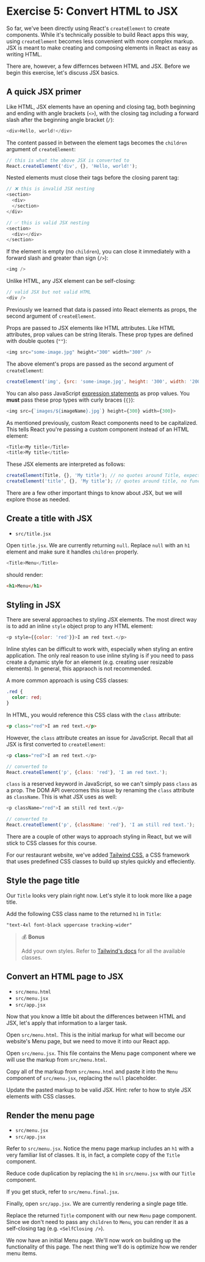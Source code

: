 # Exercise 5: Convert HTML to JSX

So far, we've been directly using React's `createElement` to create components. While it's technically possible to build React apps this way, using `createElement` becomes less convenient with more complex markup. JSX is meant to make creating and composing elements in React as easy as writing HTML.

There are, however, a few differnces between HTML and JSX. Before we begin this exercise, let's discuss JSX basics.

## A quick JSX primer

Like HTML, JSX elements have an opening and closing tag, both beginning and ending with angle brackets (`<>`), with the closing tag including a forward slash after the beginning angle bracket (`/`):

```js
<div>Hello, world!</div>
```

The content passed in between the element tags becomes the `children` argument of `createElement`:

```js
// this is what the above JSX is converted to
React.createElement('div', {}, 'Hello, world!');
```

Nested elements must close their tags before the closing parent tag:

```js
// ❌ this is invalid JSX nesting
<section>
  <div>
  </section>
</div>

// ✅ this is valid JSX nesting
<section>
  <div></div>
</section>
```

If the element is empty (no `children`), you can close it immediately with a forward slash and greater than sign (`/>`):

```js
<img />
```

Unlike HTML, any JSX element can be self-closing:

```js
// valid JSX but not valid HTML
<div />
```

Previously we learned that data is passed into React elements as props, the second argument of `createElement`.

Props are passed to JSX elements like HTML attributes. Like HTML attributes, prop values can be string literals. These prop types are defined with double quotes (`""`):

```js
<img src="some-image.jpg" height="300" width="300" />
```

The above element's props are passed as the second argument of `createElement`:

```js
createElement('img', {src: 'some-image.jpg', height: '300', width: '200'});
```

You can also pass JavaScript [expression statements](https://developer.mozilla.org/en-US/docs/Web/JavaScript/Reference/Statements/Expression_statement) as prop values. You **must** pass these prop types with curly braces (`{}`):

```js
<img src={`images/${imageName}.jpg`} height={300} width={300}>
```

As mentioned previously, custom React components need to be capitalized. This tells React you're passing a custom component instead of an HTML element:

```js
<Title>My title</Title>
<title>My title</title>
```

These JSX elements are interpreted as follows:

```js
createElement(Title, {}, 'My title'); // no quotes around Title, expects a function called Title
createElement('title', {}, 'My title'); // quotes around title, no function needed since it's built in
```

There are a few other important things to know about JSX, but we will explore those as needed.

## Create a title with JSX

- `src/title.jsx`

Open `title.jsx`. We are currently returning `null`. Replace `null` with an `h1` element and make sure it handles `children` properly.

```js
<Title>Menu</Title>
```

should render:

```html
<h1>Menu</h1>
```

## Styling in JSX

There are several approaches to styling JSX elements. The most direct way is to add an inline `style` object prop to any HTML element:

```js
<p style={{color: 'red'}}>I am red text.</p>
```

Inline styles can be difficult to work with, especially when styling an entire application. The only real reason to use inline styling is if you need to pass create a dynamic style for an element (e.g. creating user resizable elements). In general, this appraoch is not recommended.

A more common approach is using CSS classes:

```css
.red {
  color: red;
}
```

In HTML, you would reference this CSS class with the `class` attribute:

```html
<p class="red">I am red text.</p>
```

However, the `class` attribute creates an issue for JavaScript. Recall that all JSX is first converted to `createElement`:

```js
<p class="red">I am red text.</p>

// converted to
React.createElement('p', {class: 'red'}, 'I am red text.');
```

`class` is a reserved keyword in JavaScript, so we can't simply pass `class` as a prop. The DOM API overcomes this issue by renaming the `class` attribute as `className`. This is what JSX uses as well:

```js
<p className="red">I am still red text.</p>

// converted to
React.createElement('p', {className: 'red'}, 'I am still red text.');
```

There are a couple of other ways to approach styling in React, but we will stick to CSS classes for this course.

For our restaurant website, we've added [Tailwind CSS](https://tailwindcss.com), a CSS framework that uses predefined CSS classes to build up styles quickly and effeciently.

## Style the page title

Our `Title` looks very plain right now. Let's style it to look more like a page title.

Add the following CSS class name to the returned `h1` in `Title`:

```
"text-4xl font-black uppercase tracking-wider"
```

> 💰 **Bonus** 
> 
> Add your own styles. Refer to [Tailwind's docs](https://tailwindcss.com/docs/installation) for all the available classes.

## Convert an HTML page to JSX

- `src/menu.html`
- `src/menu.jsx`
- `src/app.jsx`

Now that you know a little bit about the differences between HTML and JSX, let's apply that information to a larger task.

Open `src/menu.html`. This is the initial markup for what will become our website's Menu page, but we need to move it into our React app.

Open `src/menu.jsx`. This file contains the Menu page component where we will use the markup from `src/menu.html`.

Copy all of the markup from `src/menu.html` and paste it into the `Menu` component of `src/menu.jsx`, replacing the `null` placeholder.

Update the pasted markup to be valid JSX. Hint: refer to how to style JSX elements with CSS classes.

## Render the menu page

- `src/menu.jsx`
- `src/app.jsx`

Refer to `src/menu.jsx`. Notice the menu page markup includes an `h1` with a very familiar list of classes. It is, in fact, a complete copy of the `Title` component. 

Reduce code duplication by replacing the `h1` in `src/menu.jsx` with our `Title` component.

If you get stuck, refer to `src/menu.final.jsx`.

Finally, open `src/app.jsx`. We are currently rendering a single page title.

Replace the returned `Title` component with our new `Menu` page component. Since we don't need to pass any `children` to `Menu`, you can render it as a self-closing tag (e.g. `<SelfClosing />`).

We now have an initial Menu page. We'll now work on building up the functionality of this page. The next thing we'll do is optimize how we render menu items.